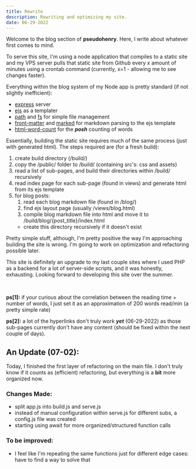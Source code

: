 ```yaml
---
title: Rewrite
description: Rewriting and optimizing my site.
date: 06-29-2022
---
```


Welcome to the blog section of **pseudohenry**. Here, I write about whatever first comes to mind.

To serve this site, I'm using a node application that compiles to a static site and my VPS server pulls that static site from Github every *x* amount of minutes using a crontab command (currently, x=1 - allowing me to see changes faster).

Everything within the blog system of my Node app is pretty standard (if not slightly inefficient):
- [express](https://expressjs.com/) server
- [ejs](https://www.npmjs.com/package/ejs) as a templater
- [path](https://nodejs.org/api/path.html) and [fs](https://nodejs.dev/learn/the-nodejs-fs-module) for simple file management
- [front-matter](https://www.npmjs.com/package/front-matter) and [marked](https://www.npmjs.com/package/marked) for markdown parsing to the ejs template
- [html-word-count](https://www.npmjs.com/package/html-word-count) for the ***posh*** counting of words

Essentially, building the static site requires much of the same process (just with generated html). The steps required are (for a fresh build):
1. create build directory (/build/)
2. copy the /public/ folder to /build/ (containing src's: css and assets)
3. read a list of sub-pages, and build their directories within /build/ recursively
4. read index page for each sub-page (found in views) and generate html from its ejs template
5. for blog posts:
    1. read each blog markdown file (found in /blog/)
    2. find ejs layout page (usually /views/blog.html)
    3. compile blog markdown file into html and move it to /build/blog/{post_title}/index.html 
      - create this directory recursively if it doesn't exist

Pretty simple stuff, although, I'm pretty positive the way I'm approaching building the site is wrong. I'm going to work on optimization and refactoring possible later.

This site is definitely an upgrade to my last couple sites where I used PHP as a backend for a lot of server-side scripts, and it was honestly, exhausting. Looking forward to developing this site over the summer.

<br/>

**ps[1]:** if your curious about the correlation between the reading time + number of words, I just set it as an approximation of 200 words read/min (a pretty simple rate)

**ps[2]:** a lot of the hyperlinks don't truly work ***yet*** (06-29-2022) as those sub-pages currently don't have any content (should be fixed within the next couple of days).
    
## An Update (07-02):

Today, I finished the first layer of refactoring on the main file. I don't truly know if it counts as (efficient) refactoring, but everything is a **bit** more organized now.

### Changes Made:
- split app.js into build.js and serve.js
- instead of manual configuration within serve.js for different subs, a config.js file was created
- starting using await for more organized/structured function calls

### To be improved:
- I feel like I'm repeating the same functions just for different edge cases: have to find a way to solve that




